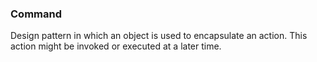 ### Command

Design pattern in which an object is used to encapsulate
an action. This action might be invoked or executed at a later time.

